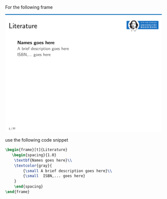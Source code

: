 For the following frame

![preview](assets/template-further-readings.png)

use the following code snippet

```tex
\begin{frame}[t]{Literature}
   \begin{spacing}{1.0}
    \textbf{Names goes here}\\
    \textcolor{gray}{
        {\small A brief description goes here}\\
        {\small  ISBN,... goes here}
    }
    \end{spacing}
\end{frame}
```
